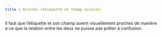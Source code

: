 ```yaml
---
title : Accolés (étiquette et champ accolés)
---
```


Il faut que l’étiquette et son champ soient visuellement proches de manière à ce que la relation entre les deux ne puisse pas prêter à confusion.